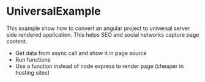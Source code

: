 # UniversalExample

This example show how to convert an angular project to universal server side rendered application.  This helps SEO and
social networks capture page content.

* Get data from async call and show it in page source
* Run functions
* Use a function instead of node express to render page (cheaper in hosting sites)

